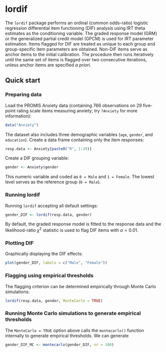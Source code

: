 # lordif

The `lordif` package performs an ordinal (common odds-ratio) logistic regression differential item functioning (DIF) analysis using IRT theta estimates as the conditioning variable. The graded response model (GRM) or the generalized partial credit model (GPCM) is used for IRT parameter estimation. Items flagged for DIF are treated as unique to each group and group-specific item parameters are obtained. Non-DIF items serve as anchor items to the initial calibration. The procedure then runs iteratively until the same set of items is flagged over two consecutive iterations, unless anchor items are specified _a priori_.

## Quick start

### Preparing data

Load the PROMIS Anxiety data (containing 766 observations on 29 five-point rating scale items measuring anxiety; try `?Anxiety` for more information):

```r
data("Anxiety")
```

The dataset also includes three demographic variables (`age`, `gender`, and `education`). Create a data frame containing only the item responses:

```r
resp.data <- Anxiety[paste0("R", 1:29)]
```

Create a DIF grouping variable:

```r
gender <- Anxiety$gender
```

This numeric variable and coded as `0 = Male` and `1 = Female`. The lowest level serves as the reference group (`0 = Male`).

### Running lordif

Running `lordif` accepting all default settings:

```r
gender_DIF <- lordif(resp.data, gender)
```

By default, the graded response model is fitted to the response data and the likelihood-ratio $\chi^2$ statistic is used to flag DIF items with $\alpha = 0.01$.

### Plotting DIF

Graphically displaying the DIF effects:

```r
plot(gender_DIF, labels = c("Male", "Female"))
```

### Flagging using empirical thresholds

The flagging criterion can be determined empirically through Monte Carlo simulations:

```r
lordif(resp.data, gender, MonteCarlo = TRUE)
```

### Running Monte Carlo simulations to generate empirical thresholds

The `MonteCarlo = TRUE` option above calls the `montecarlo()` function internally to generate empirical thresholds. We can generate

```r
gender_DIF_MC <- montecarlo(gender_DIF, nr = 100)
```



